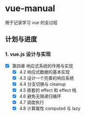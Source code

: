 # vue-manual
用于记录学习 vue 的全过程

## 计划与进度
### 1. vue.js 设计与实现
- [x] 第四章 响应式系统的作用与实现
  - [x] 4.2 响应式数据的基本实现
  - [x] 4.3 设计一个完善的响应系统
  - [x] 4.4 分支切换与 cleanup
  - [x] 4.5 嵌套的 effect 和 effect 栈
  - [x] 4.6 避免无限递归循环
  - [x] 4.7 调度执行
  - [x] 4.8 计算属性 computed 与 lazy